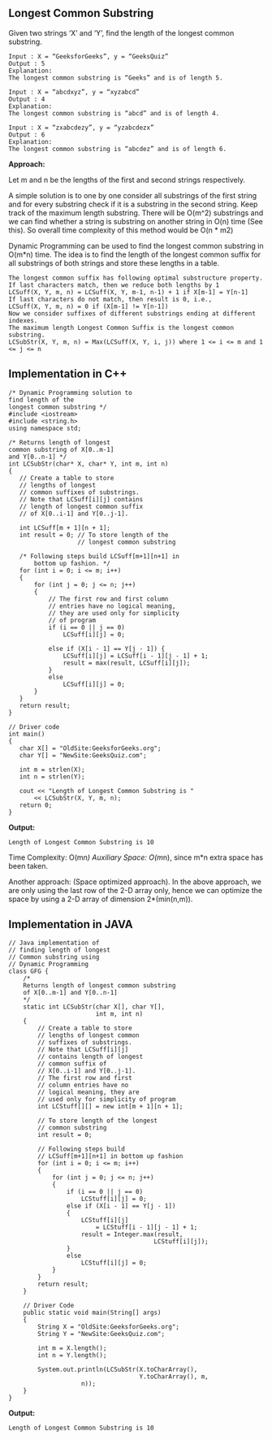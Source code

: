 ## Longest Common Substring

Given two strings ‘X’ and ‘Y’, find the length of the longest common substring. 
```
Input : X = “GeeksforGeeks”, y = “GeeksQuiz” 
Output : 5 
Explanation:
The longest common substring is “Geeks” and is of length 5.

Input : X = “abcdxyz”, y = “xyzabcd” 
Output : 4 
Explanation:
The longest common substring is “abcd” and is of length 4.

Input : X = “zxabcdezy”, y = “yzabcdezx” 
Output : 6 
Explanation:
The longest common substring is “abcdez” and is of length 6.

```
**Approach:**

Let m and n be the lengths of the first and second strings respectively.

A simple solution is to one by one consider all substrings of the first string and for every substring check if it is a substring in the second string. Keep track of the maximum length substring. There will be O(m^2) substrings and we can find whether a string is substring on another string in O(n) time (See this). So overall time complexity of this method would be O(n * m2)

Dynamic Programming can be used to find the longest common substring in O(m*n) time. The idea is to find the length of the longest common suffix for all substrings of both strings and store these lengths in a table. 

```
The longest common suffix has following optimal substructure property. 
If last characters match, then we reduce both lengths by 1 
LCSuff(X, Y, m, n) = LCSuff(X, Y, m-1, n-1) + 1 if X[m-1] = Y[n-1] 
If last characters do not match, then result is 0, i.e., 
LCSuff(X, Y, m, n) = 0 if (X[m-1] != Y[n-1])
Now we consider suffixes of different substrings ending at different indexes. 
The maximum length Longest Common Suffix is the longest common substring. 
LCSubStr(X, Y, m, n) = Max(LCSuff(X, Y, i, j)) where 1 <= i <= m and 1 <= j <= n 
 ```
 
 ## Implementation in C++
 
 ```
 /* Dynamic Programming solution to
find length of the
longest common substring */
#include <iostream>
#include <string.h>
using namespace std;

/* Returns length of longest
common substring of X[0..m-1]
and Y[0..n-1] */
int LCSubStr(char* X, char* Y, int m, int n)
{
	// Create a table to store
	// lengths of longest
	// common suffixes of substrings.
	// Note that LCSuff[i][j] contains
	// length of longest common suffix
	// of X[0..i-1] and Y[0..j-1].

	int LCSuff[m + 1][n + 1];
	int result = 0; // To store length of the
					// longest common substring

	/* Following steps build LCSuff[m+1][n+1] in
		bottom up fashion. */
	for (int i = 0; i <= m; i++)
	{
		for (int j = 0; j <= n; j++)
		{
			// The first row and first column
			// entries have no logical meaning,
			// they are used only for simplicity
			// of program
			if (i == 0 || j == 0)
				LCSuff[i][j] = 0;

			else if (X[i - 1] == Y[j - 1]) {
				LCSuff[i][j] = LCSuff[i - 1][j - 1] + 1;
				result = max(result, LCSuff[i][j]);
			}
			else
				LCSuff[i][j] = 0;
		}
	}
	return result;
}

// Driver code
int main()
{
	char X[] = "OldSite:GeeksforGeeks.org";
	char Y[] = "NewSite:GeeksQuiz.com";

	int m = strlen(X);
	int n = strlen(Y);

	cout << "Length of Longest Common Substring is "
		<< LCSubStr(X, Y, m, n);
	return 0;
}
```

**Output:**

```
Length of Longest Common Substring is 10
```

Time Complexity: O(m*n) 
Auxiliary Space: O(m*n), since m*n extra space has been taken.

Another approach: (Space optimized approach).
In the above approach, we are only using the last row of the 2-D array only, hence we can optimize the space by using 
a 2-D array of dimension 2*(min(n,m)).

## Implementation in JAVA

```
// Java implementation of
// finding length of longest
// Common substring using
// Dynamic Programming
class GFG {
	/*
	Returns length of longest common substring
	of X[0..m-1] and Y[0..n-1]
	*/
	static int LCSubStr(char X[], char Y[],
						int m, int n)
	{
		// Create a table to store
		// lengths of longest common
		// suffixes of substrings.
		// Note that LCSuff[i][j]
		// contains length of longest
		// common suffix of
		// X[0..i-1] and Y[0..j-1].
		// The first row and first
		// column entries have no
		// logical meaning, they are
		// used only for simplicity of program
		int LCStuff[][] = new int[m + 1][n + 1];
	
		// To store length of the longest
		// common substring
		int result = 0;

		// Following steps build
		// LCSuff[m+1][n+1] in bottom up fashion
		for (int i = 0; i <= m; i++)
		{
			for (int j = 0; j <= n; j++)
			{
				if (i == 0 || j == 0)
					LCStuff[i][j] = 0;
				else if (X[i - 1] == Y[j - 1])
				{
					LCStuff[i][j]
						= LCStuff[i - 1][j - 1] + 1;
					result = Integer.max(result,
										LCStuff[i][j]);
				}
				else
					LCStuff[i][j] = 0;
			}
		}
		return result;
	}

	// Driver Code
	public static void main(String[] args)
	{
		String X = "OldSite:GeeksforGeeks.org";
		String Y = "NewSite:GeeksQuiz.com";

		int m = X.length();
		int n = Y.length();

		System.out.println(LCSubStr(X.toCharArray(),
									Y.toCharArray(), m,
					n));
	}
}

```
**Output:**

```
Length of Longest Common Substring is 10
```
